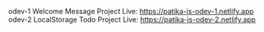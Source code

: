 odev-1 Welcome Message Project Live: https://patika-js-odev-1.netlify.app
odev-2 LocalStorage Todo Project Live: https://patika-js-odev-2.netlify.app

